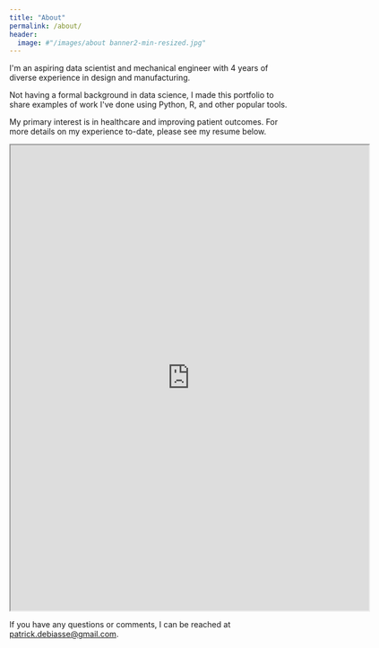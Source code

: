 ```yaml
---
title: "About"
permalink: /about/
header:
  image: #"/images/about banner2-min-resized.jpg"
---
```


I'm an aspiring data scientist and mechanical engineer with 4 years of diverse experience in design and manufacturing.

Not having a formal background in data science, I made this portfolio to share examples of work I've done using Python, R, and other popular tools.

My primary interest is in healthcare and improving patient outcomes. For more details on my experience to-date, please see my resume below.  

<iframe src="https://drive.google.com/file/d/1JwNrHNk83fgPiTzEUk8CryvACNpA49ol/preview" width="640" height="830"></iframe>

If you have any questions or comments, I can be reached at [patrick.debiasse@gmail.com](patrick.debiasse@gmail.com).
